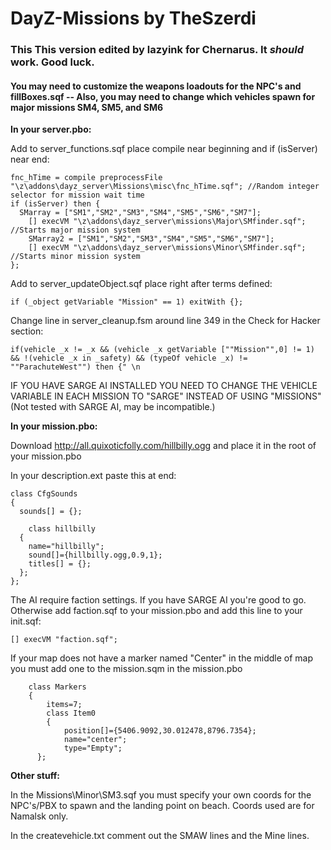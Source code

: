 DayZ-Missions by TheSzerdi
=============

<h3>This This version edited by lazyink for Chernarus. It <i>should</i> work. Good luck.</h3>
<h4>You may need to customize the weapons loadouts for the NPC's and fillBoxes.sqf -- Also, you may need to change which vehicles spawn for major missions SM4, SM5, and SM6</h4>

<b>In your server.pbo:</b>

Add to server_functions.sqf place compile near beginning and if (isServer) near end:

    fnc_hTime = compile preprocessFile "\z\addons\dayz_server\Missions\misc\fnc_hTime.sqf"; //Random integer selector for mission wait time
    if (isServer) then { 
      SMarray = ["SM1","SM2","SM3","SM4","SM5","SM6","SM7"];
        [] execVM "\z\addons\dayz_server\missions\Major\SMfinder.sqf"; //Starts major mission system
    	SMarray2 = ["SM1","SM2","SM3","SM4","SM5","SM6","SM7"];
    	[] execVM "\z\addons\dayz_server\missions\Minor\SMfinder.sqf"; //Starts minor mission system
    };

Add to server_updateObject.sqf place right after terms defined:

    if (_object getVariable "Mission" == 1) exitWith {};


Change line in server_cleanup.fsm around line 349 in the Check for Hacker section:

    if(vehicle _x != _x && (vehicle _x getVariable [""Mission"",0] != 1) && !(vehicle _x in _safety) && (typeOf vehicle _x) != ""ParachuteWest"") then {" \n

IF YOU HAVE SARGE AI INSTALLED YOU NEED TO CHANGE THE VEHICLE VARIABLE IN EACH MISSION TO "SARGE" INSTEAD OF USING "MISSIONS" (Not tested with SARGE AI, may be incompatible.)


<b>In your mission.pbo:</b>

Download http://all.quixoticfolly.com/hillbilly.ogg and place it in the root of your mission.pbo

In your description.ext paste this at end:

    class CfgSounds
    {
      sounds[] = {};
      
        class hillbilly
      {
        name="hillbilly";
        sound[]={hillbilly.ogg,0.9,1};
        titles[] = {};
      };
    };

The AI require faction settings. If you have SARGE AI you're good to go. Otherwise add faction.sqf to your mission.pbo and add this line to your init.sqf:

    [] execVM "faction.sqf";

If your map does not have a marker named "Center" in the middle of map you must add one to the mission.sqm in the mission.pbo

        class Markers
    	{
    		items=7;
    		class Item0
    		{
    			position[]={5406.9092,30.012478,8796.7354};
    			name="center";
    			type="Empty";
      	  };


<b>Other stuff:</b>

In the Missions\Minor\SM3.sqf you must specify your own coords for the NPC's/PBX to spawn and the landing point on beach. Coords used are for Namalsk only.

In the createvehicle.txt comment out the SMAW lines and the Mine lines.
